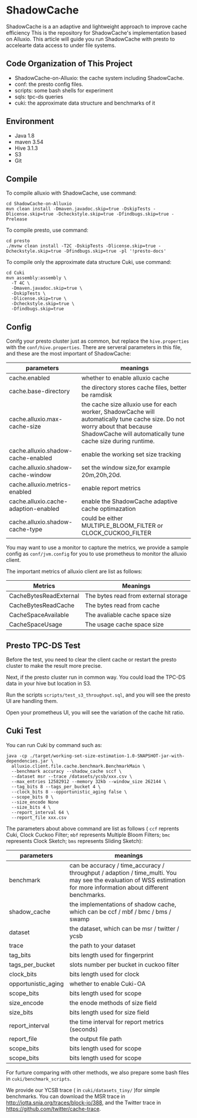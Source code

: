 # ShadowCache
ShadowCache is a an adaptive and lightweight approach to improve cache efficiency 
This is the repository for ShadowCache's implementation based on Alluxio.
This article will guide you run ShadowCache with presto to accelearte data access to under file systems.

## Code Organization of This Project
- ShadowCache-on-Alluxio: the cache system including ShadowCache.
- conf: the presto config files.
- scripts: some bash shells for experiment
- sqls: tpc-ds queries
- cuki: the approximate data structure and benchmarks of it

## Environment
- Java 1.8
- maven 3.54
- Hive 3.1.3
- S3
- Git

## Compile
To compile alluxio with ShadowCache, use command:

```shell
cd ShadowCache-on-Alluxio
mvn clean install -Dmaven.javadoc.skip=true -DskipTests -Dlicense.skip=true -Dcheckstyle.skip=true -Dfindbugs.skip=true -Prelease
```

To compile presto, use command:

```shell
cd presto
./mvnw clean install -T2C -DskipTests -Dlicense.skip=true -Dcheckstyle.skip=true -Dfindbugs.skip=true -pl '!presto-docs'
```

To compile only the approximate data structure Cuki, use command:
```shell
cd Cuki
mvn assembly:assembly \
  -T 4C \
  -Dmaven.javadoc.skip=true \
  -DskipTests \
  -Dlicense.skip=true \
  -Dcheckstyle.skip=true \
  -Dfindbugs.skip=true
```

## Config

Conifg your presto cluster just as common, but replace the `hive.properties` with the `conf/hive.properties`. There are serveral parameters in this file, and these are the most important of ShadowCache:

| parameters                           | meanings                                                     |
| ------------------------------------ | ------------------------------------------------------------ |
| cache.enabled                        | whether to enable alluxio cache                              |
| cache.base-directory                 | the directory stores cache files, better be ramdisk          |
| cache.alluxio.max-cache-size         | the cache size alluxio use for each worker, ShadowCache will automatically tune cache size. Do not worry about that because ShadowCache will automatically tune cache size during runtime. |
| cache.alluxio.shadow-cache-enabled   | enable the working set size tracking                         |
| cache.alluxio.shadow-cache-window    | set the window size,for example 20m,20h,20d.                 |
| cache.alluxio.metrics-enabled        | enable report metrics                                        |
| cache.alluxio.cache-adaption-enabled | enable the ShadowCache adaptive cache optimazation           |
| cache.alluxio.shadow-cache-type      | could be either MULTIPLE_BLOOM_FILTER or CLOCK_CUCKOO_FILTER |

You may want to use a monitor to capture the metrics, we provide a sample config as `conf/jvm.config` for you to use prometheus to monitor the alluxio client.

The important metrics of alluxio client are list as follows:

| Metrics                | Meanings                             |
| ---------------------- | ------------------------------------ |
| CacheBytesReadExternal | The bytes read from external storage |
| CacheBytesReadCache    | The bytes read from cache            |
| CacheSpaceAvailable    | The avaliable cache space size       |
| CacheSpaceUsage        | The usage cache space size           |



## Presto TPC-DS Test

Before the test, you need to clear the client cache or restart the presto cluster to make the result more precise.

Next, if the presto cluster run in common way. You could load the TPC-DS data in your hive but location in S3.

Run the scripts `scripts/test_s3_throughput.sql`,  and you will see the presto UI are handling them.

Open your prometheus UI, you will see the variation of the cache hit ratio.

## Cuki Test

You can run Cuki by command such as:
```
java -cp ./target/working-set-size-estimation-1.0-SNAPSHOT-jar-with-dependencies.jar \
  alluxio.client.file.cache.benchmark.BenchmarkMain \
  --benchmark accuracy --shadow_cache sccf \
  --dataset msr --trace /datasets/ycsb/xxx.csv \
  --max_entries 12582912 --memory 32kb --window_size 262144 \
  --tag_bits 8 --tags_per_bucket 4 \
  --clock_bits 8 --opportunistic_aging false \
  --scope_bits 0 \
  --size_encode None
  --size_bits 4 \
  --report_interval 64 \
  --report_file xxx.csv
```

The parameters about above command are list as follows ( `ccf` reprents  Cuki, Clock Cuckoo Filter; `mbf` represents Multiple Bloom Filters; `bmc` represents Clock Sketch; `bms` represents Sliding Sketch):

| parameters          | meanings                                                     |
| ------------------- | ------------------------------------------------------------ |
| benchmark           | can be accuracy / time_accuracy / throughput / adaption / time_multi. You may see the evaluation of WSS estimation for more information about different benchmarks. |
| shadow_cache        | the implementations of shadow cache, which can be ccf / mbf / bmc / bms / swamp |
| dataset             | the dataset, which can be msr / twitter / ycsb               |
| trace               | the path to your dataset                                     |
| tag_bits            | bits length used for fingerprint                             |
| tags_per_bucket     | slots number per bucket in cuckoo filter                     |
| clock_bits          | bits length used for clock                                   |
| opportunistic_aging | whether to enable Cuki-OA                                    |
| scope_bits          | bits length used for scope                                   |
| size_encode         | the enode methods of size field                              |
| size_bits           | bits length used for size field                              |
| report_interval     | the time interval for report metrics (seconds)               |
| report_file         | the output file path                                         |
| scope_bits          | bits length used for scope                                   |
| scope_bits          | bits length used for scope                                   |

For furture comparing with other methods, we also prepare some bash files in `cuki/benchmark_scripts`.

We provide our YCSB trace ( in `cuki/datasets_tiny/` )for simple benchmarks. You can download the MSR trace in http://iotta.snia.org/traces/block-io/388, and the Twitter trace in  https://github.com/twitter/cache-trace.